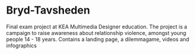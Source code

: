 # Bryd-Tavsheden
Final exam project at KEA Multimedia Designer education. The project is a campaign to raise awareness about relationship violence, amongst young people 14 - 18 years. Contains a landing page, a dilemmagame, videos and infographics
